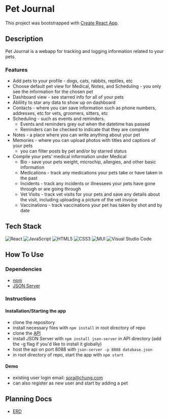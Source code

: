 # Pet Journal

This project was bootstrapped with [Create React App](https://github.com/facebook/create-react-app).

## Description

Pet Journal is a webapp for tracking and logging information related to your pets.

### Features

* Add pets to your profile - dogs, cats, rabbits, reptiles, etc
* Choose default pet view for Medical, Notes, and Scheduling - you only see the information for the chosen pet
* Dashboard view - see starred info for all of your pets
* Ablility to star any data to show up on dashboard
* Contacts - where you can save information such as phone numbers, addresses, etc for vets, groomers, sitters, etc
* Scheduling - such as events and reminders. 
  * Events and reminders grey out when the datetime has passed
  * Reminders can be checked to indicate that they are complete
* Notes - a place where you can write anything about your pet
* Memories - where you can upload photos with titles and captions of your pets
  * you can filter posts by pet and/or by starred status
* Compile your pets' medical information under Medical
  * Bio - save your pets weight, microchip, allergies, and other basic information
  * Medications - track any medications your pets take or have taken in the past
  * Incidents - track any incidents or illnessees your pets have gone through or are going through
  * Vet Visits - track vet visits for your pets and save any details about the visit, including uploading a picture of the vet invoice
  * Vaccinations - track vaccinations your pet has taken by shot and by date

## Tech Stack
![React](https://img.shields.io/badge/react-%2320232a.svg?style=for-the-badge&logo=react&logoColor=%2361DAFB)
![JavaScript](https://img.shields.io/badge/javascript-%23323330.svg?style=for-the-badge&logo=javascript&logoColor=%23F7DF1E)
![HTML5](https://img.shields.io/badge/html5-%23E34F26.svg?style=for-the-badge&logo=html5&logoColor=white)
![CSS3](https://img.shields.io/badge/css3-%231572B6.svg?style=for-the-badge&logo=css3&logoColor=white)
![MUI](https://img.shields.io/badge/MUI-%230081CB.svg?style=for-the-badge&logo=mui&logoColor=white)
![Visual Studio Code](https://img.shields.io/badge/Visual%20Studio%20Code-0078d7.svg?style=for-the-badge&logo=visual-studio-code&logoColor=white)

## How To Use

### Dependencies
* [npm](https://docs.npmjs.com/downloading-and-installing-node-js-and-npm)
* [JSON Server](https://github.com/typicode/json-server)

### Instructions
#### Installation/Starting the app
* clone the repository
* install necessary files with `npm install` in root directory of repo
* clone the [API](https://github.com/sorachung/pet-journal-api)
* install JSON Server with `npm install json-server` in API directory (add the -g flag if you'd like to install it globally)
* host the api on port 8088 with `json-server -p 8088 database.json`
* in root directory of repo, start the app with `npm start`

#### Demo
* existing user login email: sora@chung.com
* can also register as new user and start by adding a pet

## Planning Docs
* [ERD](https://dbdiagram.io/d/61e1fd3f4bca010ae98dbe93)
